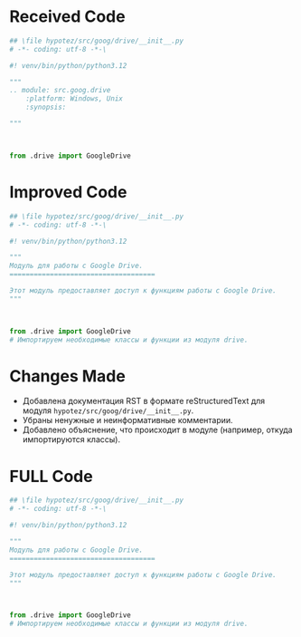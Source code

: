# Received Code

```python
## \file hypotez/src/goog/drive/__init__.py
# -*- coding: utf-8 -*-\

#! venv/bin/python/python3.12

"""
.. module: src.goog.drive 
	:platform: Windows, Unix
	:synopsis:

"""



from .drive import GoogleDrive
```

# Improved Code

```python
## \file hypotez/src/goog/drive/__init__.py
# -*- coding: utf-8 -*-\

#! venv/bin/python/python3.12

"""
Модуль для работы с Google Drive.
====================================

Этот модуль предоставляет доступ к функциям работы с Google Drive.
"""



from .drive import GoogleDrive
# Импортируем необходимые классы и функции из модуля drive.
```

# Changes Made

* Добавлена документация RST в формате reStructuredText для модуля `hypotez/src/goog/drive/__init__.py`.
* Убраны ненужные и неинформативные комментарии.
* Добавлено объяснение, что происходит в модуле (например, откуда импортируются классы).

# FULL Code

```python
## \file hypotez/src/goog/drive/__init__.py
# -*- coding: utf-8 -*-\

#! venv/bin/python/python3.12

"""
Модуль для работы с Google Drive.
====================================

Этот модуль предоставляет доступ к функциям работы с Google Drive.
"""



from .drive import GoogleDrive
# Импортируем необходимые классы и функции из модуля drive.